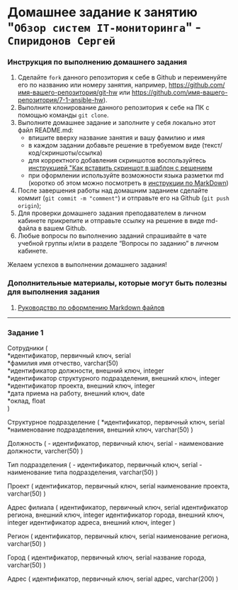 # Домашнее задание к занятию "`Обзор систем IT-мониторинга`" - `Спиридонов Сергей`


### Инструкция по выполнению домашнего задания

   1. Сделайте `fork` данного репозитория к себе в Github и переименуйте его по названию или номеру занятия, например, https://github.com/имя-вашего-репозитория/git-hw или  https://github.com/имя-вашего-репозитория/7-1-ansible-hw).
   2. Выполните клонирование данного репозитория к себе на ПК с помощью команды `git clone`.
   3. Выполните домашнее задание и заполните у себя локально этот файл README.md:
      - впишите вверху название занятия и вашу фамилию и имя
      - в каждом задании добавьте решение в требуемом виде (текст/код/скриншоты/ссылка)
      - для корректного добавления скриншотов воспользуйтесь [инструкцией "Как вставить скриншот в шаблон с решением](https://github.com/netology-code/sys-pattern-homework/blob/main/screen-instruction.md)
      - при оформлении используйте возможности языка разметки md (коротко об этом можно посмотреть в [инструкции  по MarkDown](https://github.com/netology-code/sys-pattern-homework/blob/main/md-instruction.md))
   4. После завершения работы над домашним заданием сделайте коммит (`git commit -m "comment"`) и отправьте его на Github (`git push origin`);
   5. Для проверки домашнего задания преподавателем в личном кабинете прикрепите и отправьте ссылку на решение в виде md-файла в вашем Github.
   6. Любые вопросы по выполнению заданий спрашивайте в чате учебной группы и/или в разделе “Вопросы по заданию” в личном кабинете.
   
Желаем успехов в выполнении домашнего задания!
   
### Дополнительные материалы, которые могут быть полезны для выполнения задания

1. [Руководство по оформлению Markdown файлов](https://gist.github.com/Jekins/2bf2d0638163f1294637#Code)

---

### Задание 1

Сотрудники (  
    *идентификатор, первичный ключ, serial  
    *фамилия имя отчество, varchar(50)  
    *идентификатор должности, внешний ключ, integer  
    *идентификатор структурного подразделения, внешний ключ, integer  
    *идентификатор проекта, внешний ключ, integer  
    *дата приема на работу, внешний ключ, date  
    *оклад, float  
)  

Структурное подразделение (
*идентификатор, первичный ключ, serial
*наименование подразделения, внешний ключ, varchar(50)
)

Должность (
    - идентификатор, первичный ключ, serial
    - наименование должности, varcher(50)
)

Тип подразделения (
    - идентификатор, первичный ключ, serial
    - наименование типа подразделения, varchar(50)
)

Проект (
	идентификатор, первичный ключ, serial
	наименование проекта, varchar(50)
)

Адрес филиала (
	идентификатор, первичный ключ, serial
	идентификатор региона, внешний ключ, integer 
	идентификатор города, внешний ключ, integer 
	идентификатор адреса, внешний ключ, integer 
)

Регион (
	идентификатор, первичный ключ, serial
	наименование региона, varchar(50)
)

Город (
	идентификатор, первичный ключ, serial
	название города, varchar(50)
)

Адрес (
	идентификатор, первичный ключ, serial
	адрес, varchar(200)
)
